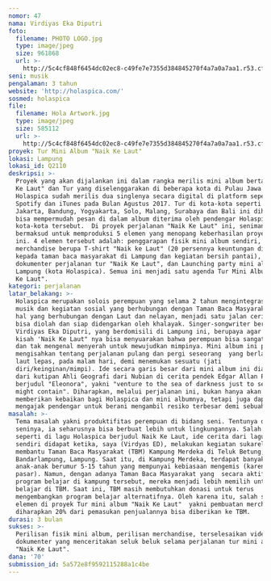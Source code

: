 ```yaml
---
nomor: 47
nama: Virdiyas Eka Diputri
foto:
  filename: PHOTO LOGO.jpg
  type: image/jpeg
  size: 961868
  url: >-
    http://5c4cf848f6454dc02ec8-c49fe7e7355d384845270f4a7a0a7aa1.r53.cf2.rackcdn.com/d6b8d35d-ce5f-4ea2-b648-02298fad1aee/PHOTO%20LOGO.jpg
seni: musik
pengalaman: 3 tahun
website: 'http://holaspica.com/'
sosmed: holaspica
file:
  filename: Hola Artwork.jpg
  type: image/jpeg
  size: 585112
  url: >-
    http://5c4cf848f6454dc02ec8-c49fe7e7355d384845270f4a7a0a7aa1.r53.cf2.rackcdn.com/e5cc2484-c372-4c6e-96aa-29f27187255d/Hola%20Artwork.jpg
proyek: Tur Mini Album "Naik Ke Laut"
lokasi: Lampung
lokasi_id: Q2110
deskripsi: >-
  Proyek yang akan dijalankan ini dalam rangka merilis mini album bertajuk "Naik
  Ke Laut" dan Tur yang diselenggarakan di beberapa kota di Pulau Jawa dan Bali.
  Holaspica sudah merilis dua singlenya secara digital di platform seperti
  Spotify dan iTunes pada Bulan Agustus 2017. Tur di kota-kota seperti Lampung,
  Jakarta, Bandung, Yogyakarta, Solo, Malang, Surabaya dan Bali ini diharapkan
  bisa mempermudah pesan di dalam album diterima oleh pendengar Holaspica di
  kota-kota tersebut.  Di proyek perjalanan "Naik Ke Laut" ini, seniman
  bermaksud untuk memproduksi 5 elemen yang menopang keberhasilan proyek tur
  ini. 4 elemen tersebut adalah: penggarapan fisik mini album sendiri,
  merchandise berupa T-shirt "Naik ke Laut" (20 persennya keuntungan diberikan
  kepada taman baca masyarakat di Lampung dan kegiatan bersih pantai), video
  dokumenter perjalanan tur "Naik Ke Laut", dan Launching party mini album di
  Lampung (kota Holaspica). Semua ini menjadi satu agenda Tur Mini Album "Naik
  Ke Laut".
kategori: perjalanan
latar_belakang: >-
  Holaspica merupakan solois perempuan yang selama 2 tahun mengintegrasikan
  musik dan kegiatan sosial yang berhubungan dengan Taman Baca Masyarakat dan
  hal yang berhubungan dengan Laut dan nelayan, menjadi satu jalan cerita yang
  bisa diolah dan siap didengarkan oleh khalayak. Singer-songwriter bernama
  Virdiyas Eka Diputri, yang berdomisili di Lampung ini, berupaya agar musik dan
  kisah 'Naik Ke Laut" nya bisa menyuarakan bahwa perempuan bisa sangat kuat,
  dan tak mengenal menyerah untuk mewujudkan mimpinya. Mini album ini pun
  mengisahkan tentang perjalanan pulang dan pergi seseorang  yang berlayar di
  laut lepas, pada malam hari, demi menemukan sesuatu (jati
  diri/keinginan/mimpi). Ide secara garis besar dari mini album ini diadopsi
  dari kutipan Ahli Geografi dari Nubian di cerita pendek Edgar Allan Poe
  berjudul "Eleonora", yakni "venture to the sea of darkness just to see what it
  might contain". Diharapkan, melalui perjalanan ini, bukan hanya akan
  memberikan kebaikan bagi Holaspica dan mini albumnya, tetapi juga dapat
  mengajak pendengar untuk berani mengambil resiko terbesar demi sebuah impian.
masalah: >-
  Tema masalah yakni produktifitas perempuan di bidang seni. Tentunya dengan
  seninya, ia seharusnya bisa berbuat lebih untuk lingkungannya. Salah satunya
  seperti di lagu Holaspica berjudul Naik Ke Laut, ide cerita dari lagu itu
  sendiri didapat ketika, saya (Virdyas ED), melakukan kegiatan sukarela
  membantu Taman Baca Masyarakat (TBM) Kampung Merdeka di Teluk Betung,
  Bandarlampung, Lampung. Saat itu, di Kampung Merdeka, terdapat banyak
  anak-anak berumur 5-15 tahun yang mempunyai kebiasaan mengemis (karena dekat
  pasar). Namun, dengan adanya Taman Baca Masyarakat yang  secara aktif membuat
  program belajar di kampung tersebut, mereka menjadi lebih memilih untuk
  belajar di TBM. Saat ini, TBM masih membutuhkan donasi untuk terus
  mengembangkan program belajar alternatifnya. Oleh karena itu, salah satu
  elemen di proyek Tur mini album "Naik Ke Laut"  yakni pembuatan merchandise,
  diharapkan 20% dari pemasukan penjualannya bisa diberikan ke TBM.   
durasi: 3 bulan
sukses: >-
  Perilisan fisik mini album, perilisan merchandise, terselesaikan video
  dokumenter yang menceritakan seluk beluk selama perjalanan tur mini album
  "Naik Ke Laut".
dana: '70'
submission_id: 5a572e8f9592115288a1c4be
---
```

